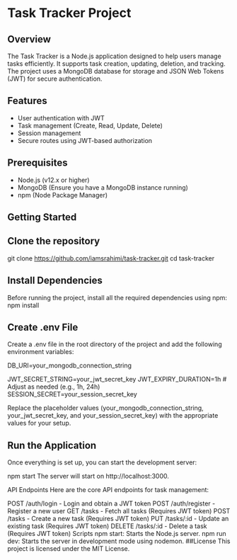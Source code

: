 # Task Tracker Project

## Overview

The Task Tracker is a Node.js application designed to help users manage tasks efficiently. It supports task creation, updating, deletion, and tracking. The project uses a MongoDB database for storage and JSON Web Tokens (JWT) for secure authentication.

## Features
- User authentication with JWT
- Task management (Create, Read, Update, Delete)
- Session management
- Secure routes using JWT-based authorization

## Prerequisites

- Node.js (v12.x or higher)
- MongoDB (Ensure you have a MongoDB instance running)
- npm (Node Package Manager)

## Getting Started

## Clone the repository
git clone https://github.com/iamsrahimi/task-tracker.git
cd task-tracker

## Install Dependencies
Before running the project, install all the required dependencies using npm:
npm install


## Create .env File
Create a .env file in the root directory of the project and add the following environment variables:

DB_URI=your_mongodb_connection_string

JWT_SECRET_STRING=your_jwt_secret_key
JWT_EXPIRY_DURATION=1h # Adjust as needed (e.g., 1h, 24h)
SESSION_SECRET=your_session_secret_key

Replace the placeholder values (your_mongodb_connection_string, your_jwt_secret_key, and your_session_secret_key) with the appropriate values for your setup.

## Run the Application
Once everything is set up, you can start the development server:

npm start
The server will start on http://localhost:3000.

API Endpoints
Here are the core API endpoints for task management:

POST /auth/login - Login and obtain a JWT token
POST /auth/register - Register a new user
GET /tasks - Fetch all tasks (Requires JWT token)
POST /tasks - Create a new task (Requires JWT token)
PUT /tasks/:id - Update an existing task (Requires JWT token)
DELETE /tasks/:id - Delete a task (Requires JWT token)
Scripts
npm start: Starts the Node.js server.
npm run dev: Starts the server in development mode using nodemon.
##License
This project is licensed under the MIT License.

